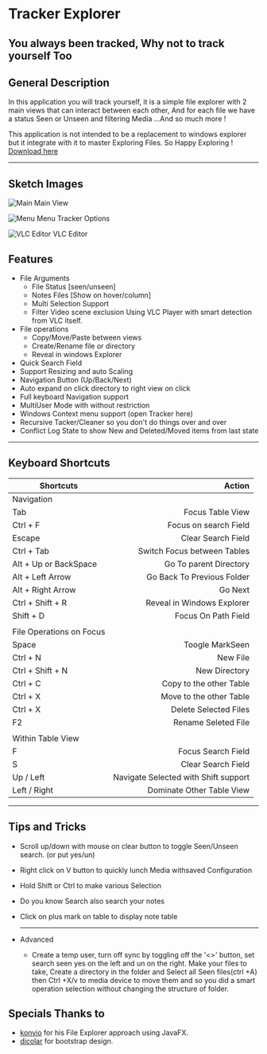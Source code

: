 # Tracker Explorer

## You always been tracked, Why not to track yourself Too

## General Description

In this application you will track yourself, it is a simple file explorer with 2 main views that can interact between each other, And for each file we have a status Seen or Unseen and filtering Media ...And so much more !

This application is not intended to be a replacement to windows explorer but it integrate with it to master Exploring Files.
So Happy Exploring ! [Download here](https://github.com/Ahmad-Said/tracker-explorer/releases/latest)

***

## Sketch Images

![Main](https://i.imgur.com/Bd63Udx.png)
Main View

![Menu](https://i.imgur.com/Z7MCijy.png)
Menu Tracker Options

![VLC Editor](https://i.imgur.com/hlV98fa.png)
VLC Editor

## Features

* File Arguments
  * File Status [seen/unseen]
  * Notes Files [Show on hover/column]
  * Multi Selection Support
  * Filter Video scene exclusion Using VLC Player with smart detection from VLC itself.
* File operations
  * Copy/Move/Paste between views
  * Create/Rename file or directory
  * Reveal in windows Explorer
* Quick Search Field
* Support Resizing and auto Scaling
* Navigation Button (Up/Back/Next)
* Auto expand on click directory to right view on click
* Full keyboard Navigation support
* MultiUser Mode with without restriction
* Windows Context menu support (open Tracker here)
* Recursive Tacker/Cleaner so you don't do things over and over
* Conflict Log State to show New and Deleted/Moved items from last state

***

## Keyboard Shortcuts
| Shortcuts | Action |
| --------- | ------:|
| Navigation| |
| Tab|Focus Table View
|Ctrl + F | Focus on search Field|
|Escape | Clear Search Field|
|Ctrl + Tab | Switch Focus between Tables|
|Alt + Up or BackSpace | Go To parent Directory|
|Alt + Left Arrow | Go Back To Previous Folder|
|Alt + Right Arrow | Go Next|
|Ctrl + Shift + R | Reveal in Windows Explorer|
|Shift + D | Focus On Path Field|
|||
|File Operations on Focus | |
|Space | Toogle MarkSeen|
|Ctrl + N | New File|
|Ctrl + Shift + N | New Directory|
|Ctrl + C | Copy to the other Table|
|Ctrl + X | Move to the other Table|
|Ctrl + X | Delete Selected Files|
|F2| Rename Seleted File|
|||
|Within Table View| |
|F| Focus Search Field|
|S| Clear Search Field|
|Up / Left| Navigate Selected with Shift support|
|Left / Right | Dominate Other Table View|

***

## Tips and Tricks

* Scroll up/down with mouse on clear button to toggle Seen/Unseen search. (or put yes/un)
* Right click on V button to quickly lunch Media withsaved Configuration
* Hold Shift or Ctrl to make various Selection
* Do you know Search also search your notes
* Click on plus mark on table to display note table

  ***

* Advanced
  * Create a temp user, turn off sync by toggling off the '<>' button, set search seen yes on the left and un on the right. Make your files to take, Create a directory in the folder and Select all Seen files(ctrl +A) then Ctrl +X/v to media device to move them and so you did a smart operation selection without changing the structure of folder.

## Specials Thanks to

* [konvio](https://github.com/konvio/javafx-file-manager) for his File Explorer approach using JavaFX.
* [dicolar](https://github.com/dicolar/jbootx) for bootstrap design.